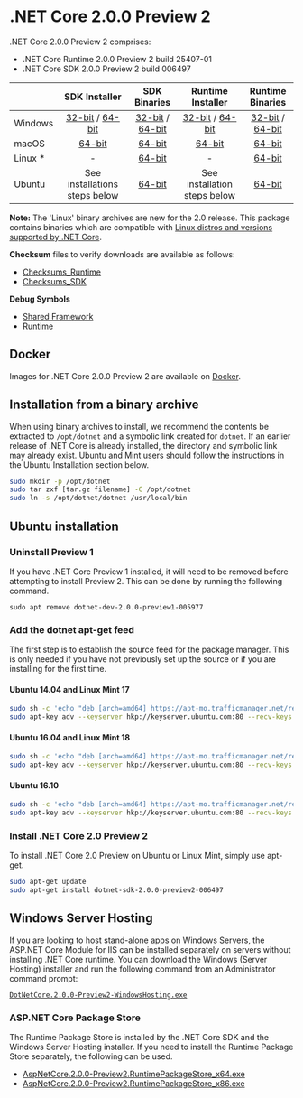 # .NET Core 2.0.0 Preview 2

.NET Core 2.0.0 Preview 2 comprises:

* .NET Core Runtime 2.0.0 Preview 2 build 25407-01
* .NET Core SDK 2.0.0 Preview 2 build 006497

|                         | SDK Installer                                        | SDK Binaries                                        | Runtime Installer | Runtime Binaries |
| ----------------------- | :----------------------------------------------: | :----------------------------------------------:| :--: | :--: |
| Windows                 | [32-bit](https://download.microsoft.com/download/6/1/B/61B3E81F-5509-48D2-BB4F-5189E23CD29A/dotnet-sdk-2.0.0-preview2-006497-win-x86.exe) / [64-bit](https://download.microsoft.com/download/6/1/B/61B3E81F-5509-48D2-BB4F-5189E23CD29A/dotnet-sdk-2.0.0-preview2-006497-win-x64.exe)  | [32-bit](https://download.microsoft.com/download/F/A/A/FAAE9280-F410-458E-8819-279C5A68EDCF/dotnet-sdk-2.0.0-preview2-006497-win-x86.zip) / [64-bit](https://download.microsoft.com/download/F/A/A/FAAE9280-F410-458E-8819-279C5A68EDCF/dotnet-sdk-2.0.0-preview2-006497-win-x64.zip) | [32-bit](https://download.microsoft.com/download/7/C/3/7C310A63-13AC-49A4-9666-4CB26388F852/dotnet-runtime-2.0.0-preview2-25407-01-win-x86.exe) / [64-bit](https://download.microsoft.com/download/7/C/3/7C310A63-13AC-49A4-9666-4CB26388F852/dotnet-runtime-2.0.0-preview2-25407-01-win-x64.exe) | [32-bit](https://download.microsoft.com/download/8/5/8/85896F6E-C7F5-4ECA-ADF7-CCE8EFAD9AA6/dotnet-runtime-2.0.0-preview2-25407-01-win-x86.zip) / [64-bit](https://download.microsoft.com/download/8/5/8/85896F6E-C7F5-4ECA-ADF7-CCE8EFAD9AA6/dotnet-runtime-2.0.0-preview2-25407-01-win-x64.zip) |
| macOS                   | [64-bit](https://download.microsoft.com/download/6/1/B/61B3E81F-5509-48D2-BB4F-5189E23CD29A/dotnet-sdk-2.0.0-preview2-006497-osx-x64.pkg)  | [64-bit](https://download.microsoft.com/download/F/A/A/FAAE9280-F410-458E-8819-279C5A68EDCF/dotnet-sdk-2.0.0-preview2-006497-osx-x64.tar.gz)                          | [64-bit](https://download.microsoft.com/download/7/C/3/7C310A63-13AC-49A4-9666-4CB26388F852/dotnet-runtime-2.0.0-preview2-25407-01-osx-x64.pkg) | [64-bit](https://download.microsoft.com/download/8/5/8/85896F6E-C7F5-4ECA-ADF7-CCE8EFAD9AA6/dotnet-runtime-2.0.0-preview2-25407-01-osx-x64.tar.gz) |
| Linux *                 | -                                                         | [64-bit](https://download.microsoft.com/download/F/A/A/FAAE9280-F410-458E-8819-279C5A68EDCF/dotnet-sdk-2.0.0-preview2-006497-linux-x64.tar.gz)                          | - | [64-bit](https://download.microsoft.com/download/8/5/8/85896F6E-C7F5-4ECA-ADF7-CCE8EFAD9AA6/dotnet-runtime-2.0.0-preview2-25407-01-linux-x64.tar.gz) |
| Ubuntu           | See installations steps below | [64-bit](https://download.microsoft.com/download/F/A/A/FAAE9280-F410-458E-8819-279C5A68EDCF/dotnet-sdk-2.0.0-preview2-006497-linux-x64.tar.gz)                          | See installation steps below | [64-bit](https://download.microsoft.com/download/8/5/8/85896F6E-C7F5-4ECA-ADF7-CCE8EFAD9AA6/dotnet-runtime-2.0.0-preview2-25407-01-linux-x64.tar.gz) |

**Note:** The 'Linux' binary archives are new for the 2.0 release. This package contains binaries which are compatible with [Linux distros and versions supported by .NET Core](https://github.com/dotnet/core/blob/main/roadmap.md).

**Checksum** files to verify downloads are available as follows:
* [Checksums_Runtime](https://dotnetcli.blob.core.windows.net/dotnet/checksums/2.0.0-preview2-runtime-sha.txt)
* [Checksums_SDK](https://dotnetcli.blob.core.windows.net/dotnet/checksums/2.0.0-preview2-sdk-sha.txt)

**Debug Symbols**
* [Shared Framework](https://download.microsoft.com/download/3/C/D/3CD49295-F203-4FD6-87BA-516371EB7B17/corefx-2.0-preview2-symbols.zip)
* [Runtime](https://download.microsoft.com/download/3/C/D/3CD49295-F203-4FD6-87BA-516371EB7B17/coreclr-2.0-preview2-symbols.zip)

## Docker

Images for .NET Core 2.0.0 Preview 2 are available on [Docker](https://hub.docker.com/r/microsoft/dotnet/).

## Installation from a binary archive

When using binary archives to install, we recommend the contents be extracted to `/opt/dotnet` and a symbolic link created for `dotnet`. If an earlier release of .NET Core is already installed, the directory and symbolic link may already exist. Ubuntu and Mint users should follow the instructions in the Ubuntu Installation section below.

```bash
sudo mkdir -p /opt/dotnet
sudo tar zxf [tar.gz filename] -C /opt/dotnet
sudo ln -s /opt/dotnet/dotnet /usr/local/bin
```

## Ubuntu installation

### Uninstall Preview 1

If you have .NET Core Preview 1 installed, it will need to be removed before attempting to install Preview 2. This can be done by running the following command. 

`sudo apt remove dotnet-dev-2.0.0-preview1-005977`

### Add the dotnet apt-get feed

The first step is to establish the source feed for the package manager. This is only needed if you have not previously set up the source or if you are installing for the first time.

#### Ubuntu 14.04 and Linux Mint 17

```bash
sudo sh -c 'echo "deb [arch=amd64] https://apt-mo.trafficmanager.net/repos/dotnet-release/ trusty main" > /etc/apt/sources.list.d/dotnetdev.list'
sudo apt-key adv --keyserver hkp://keyserver.ubuntu.com:80 --recv-keys 417A0893
```

#### Ubuntu 16.04 and Linux Mint 18

```bash
sudo sh -c 'echo "deb [arch=amd64] https://apt-mo.trafficmanager.net/repos/dotnet-release/ xenial main" > /etc/apt/sources.list.d/dotnetdev.list'
sudo apt-key adv --keyserver hkp://keyserver.ubuntu.com:80 --recv-keys 417A0893
```

#### Ubuntu 16.10

```bash
sudo sh -c 'echo "deb [arch=amd64] https://apt-mo.trafficmanager.net/repos/dotnet-release/ yakkety main" > /etc/apt/sources.list.d/dotnetdev.list'
sudo apt-key adv --keyserver hkp://keyserver.ubuntu.com:80 --recv-keys 417A0893
```

### Install .NET Core 2.0 Preview 2

To install .NET Core 2.0 Preview on Ubuntu or Linux Mint, simply use apt-get.

```bash
sudo apt-get update
sudo apt-get install dotnet-sdk-2.0.0-preview2-006497
```

## Windows Server Hosting
If you are looking to host stand-alone apps on Windows Servers, the ASP.NET Core Module for IIS can be installed separately on servers without installing .NET Core runtime. You can download the Windows (Server Hosting) installer and run the following command from an Administrator command prompt:

[```DotNetCore.2.0.0-Preview2-WindowsHosting.exe```](https://download.microsoft.com/download/1/4/2/142388B4-2840-446C-8D10-7622EE88465D/DotNetCore.2.0.0-Preview2-WindowsHosting.exe)

### ASP.NET Core Package Store

The Runtime Package Store is installed by the .NET Core SDK and the Windows Server Hosting installer. If you need to install the Runtime Package Store separately, the following can be used.

* [AspNetCore.2.0.0-Preview2.RuntimePackageStore_x64.exe](https://download.microsoft.com/download/1/4/2/142388B4-2840-446C-8D10-7622EE88465D/AspNetCore.2.0.0-Preview2.RuntimePackageStore_x64.exe)
* [AspNetCore.2.0.0-Preview2.RuntimePackageStore_x86.exe](https://download.microsoft.com/download/1/4/2/142388B4-2840-446C-8D10-7622EE88465D/AspNetCore.2.0.0-Preview2.RuntimePackageStore_x86.exe)
